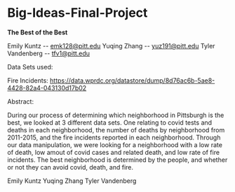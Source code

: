 # Big-Ideas-Final-Project


****The Best of the Best****

Emily Kuntz -- emk128@pitt.edu
Yuqing Zhang -- yuz191@pitt.edu
Tyler Vandenberg -- tfv1@pitt.edu


Data Sets used:

Fire Incidents: https://data.wprdc.org/datastore/dump/8d76ac6b-5ae8-4428-82a4-043130d17b02





Abstract: 

During our process of determining which neighborhood in Pittsburgh is the best, we looked at 3 different data sets.  One relating to covid tests and deaths in each neighborhood, the number of deaths by neighborhood from 2011-2015, and the fire incidents reported in each neighborhood.  Through our data manipulation, we were looking for a neighborhood with a low rate of death, low amout of covid cases and related death, and low rate of fire incidents.  The best neighborhood is determined by the people, and whether or not they can avoid covid, death, and fire.



Emily Kuntz 
Yuqing Zhang
Tyler Vandenberg
